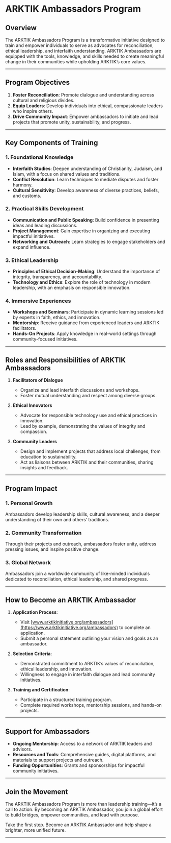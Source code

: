 # **ARKTIK Ambassadors Program**

## **Overview**

The ARKTIK Ambassadors Program is a transformative initiative designed to train and empower individuals to serve as advocates for reconciliation, ethical leadership, and interfaith understanding. ARKTIK Ambassadors are equipped with the tools, knowledge, and skills needed to create meaningful change in their communities while upholding ARKTIK’s core values.

---

## **Program Objectives**

1. **Foster Reconciliation**: Promote dialogue and understanding across cultural and religious divides.
2. **Equip Leaders**: Develop individuals into ethical, compassionate leaders who inspire others.
3. **Drive Community Impact**: Empower ambassadors to initiate and lead projects that promote unity, sustainability, and progress.

---

## **Key Components of Training**

### **1. Foundational Knowledge**
- **Interfaith Studies**: Deepen understanding of Christianity, Judaism, and Islam, with a focus on shared values and traditions.
- **Conflict Resolution**: Learn techniques to mediate disputes and foster harmony.
- **Cultural Sensitivity**: Develop awareness of diverse practices, beliefs, and customs.

### **2. Practical Skills Development**
- **Communication and Public Speaking**: Build confidence in presenting ideas and leading discussions.
- **Project Management**: Gain expertise in organizing and executing impactful initiatives.
- **Networking and Outreach**: Learn strategies to engage stakeholders and expand influence.

### **3. Ethical Leadership**
- **Principles of Ethical Decision-Making**: Understand the importance of integrity, transparency, and accountability.
- **Technology and Ethics**: Explore the role of technology in modern leadership, with an emphasis on responsible innovation.

### **4. Immersive Experiences**
- **Workshops and Seminars**: Participate in dynamic learning sessions led by experts in faith, ethics, and innovation.
- **Mentorship**: Receive guidance from experienced leaders and ARKTIK facilitators.
- **Hands-On Projects**: Apply knowledge in real-world settings through community-focused initiatives.

---

## **Roles and Responsibilities of ARKTIK Ambassadors**

1. **Facilitators of Dialogue**
   - Organize and lead interfaith discussions and workshops.
   - Foster mutual understanding and respect among diverse groups.

2. **Ethical Innovators**
   - Advocate for responsible technology use and ethical practices in innovation.
   - Lead by example, demonstrating the values of integrity and compassion.

3. **Community Leaders**
   - Design and implement projects that address local challenges, from education to sustainability.
   - Act as liaisons between ARKTIK and their communities, sharing insights and feedback.

---

## **Program Impact**

### **1. Personal Growth**
Ambassadors develop leadership skills, cultural awareness, and a deeper understanding of their own and others’ traditions.

### **2. Community Transformation**
Through their projects and outreach, ambassadors foster unity, address pressing issues, and inspire positive change.

### **3. Global Network**
Ambassadors join a worldwide community of like-minded individuals dedicated to reconciliation, ethical leadership, and shared progress.

---

## **How to Become an ARKTIK Ambassador**

1. **Application Process**:
   - Visit [www.arktikinitiative.org/ambassadors](https://www.arktikinitiative.org/ambassadors) to complete an application.
   - Submit a personal statement outlining your vision and goals as an ambassador.

2. **Selection Criteria**:
   - Demonstrated commitment to ARKTIK’s values of reconciliation, ethical leadership, and innovation.
   - Willingness to engage in interfaith dialogue and lead community initiatives.

3. **Training and Certification**:
   - Participate in a structured training program.
   - Complete required workshops, mentorship sessions, and hands-on projects.

---

## **Support for Ambassadors**

- **Ongoing Mentorship**: Access to a network of ARKTIK leaders and advisors.
- **Resources and Tools**: Comprehensive guides, digital platforms, and materials to support projects and outreach.
- **Funding Opportunities**: Grants and sponsorships for impactful community initiatives.

---

## **Join the Movement**

The ARKTIK Ambassadors Program is more than leadership training—it’s a call to action. By becoming an ARKTIK Ambassador, you join a global effort to build bridges, empower communities, and lead with purpose.

Take the first step. Become an ARKTIK Ambassador and help shape a brighter, more unified future.

---
